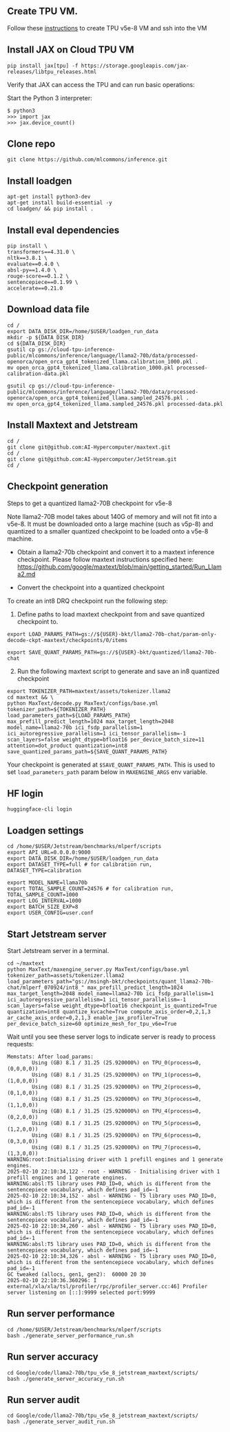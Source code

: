 
## Create TPU VM.
Follow these [instructions](https://cloud.google.com/tpu/docs/v5e-inference#tpu-vm) to create TPU v5e-8 VM and ssh into the VM

## Install JAX on Cloud TPU VM
```
pip install jax[tpu] -f https://storage.googleapis.com/jax-releases/libtpu_releases.html
```
Verify that JAX can access the TPU and can run basic operations:

Start the Python 3 interpreter:
```
$ python3
>>> import jax
>>> jax.device_count()
```

## Clone repo
```
git clone https://github.com/mlcommons/inference.git
```

## Install loadgen
```
apt-get install python3-dev
apt-get install build-essential -y
cd loadgen/ && pip install .
```

## Install eval dependencies
```
pip install \
transformers==4.31.0 \
nltk==3.8.1 \
evaluate==0.4.0 \
absl-py==1.4.0 \
rouge-score==0.1.2 \
sentencepiece==0.1.99 \
accelerate==0.21.0
```

## Download data file
```
cd /
export DATA_DISK_DIR=/home/$USER/loadgen_run_data
mkdir -p ${DATA_DISK_DIR}
cd ${DATA_DISK_DIR}
gsutil cp gs://cloud-tpu-inference-public/mlcommons/inference/language/llama2-70b/data/processed-openorca/open_orca_gpt4_tokenized_llama.calibration_1000.pkl .
mv open_orca_gpt4_tokenized_llama.calibration_1000.pkl processed-calibration-data.pkl

gsutil cp gs://cloud-tpu-inference-public/mlcommons/inference/language/llama2-70b/data/processed-openorca/open_orca_gpt4_tokenized_llama.sampled_24576.pkl .
mv open_orca_gpt4_tokenized_llama.sampled_24576.pkl processed-data.pkl
```

## Install Maxtext and Jetstream
```
cd /
git clone git@github.com:AI-Hypercomputer/maxtext.git
cd /
git clone git@github.com:AI-Hypercomputer/JetStream.git
cd /
```

## Checkpoint generation

Steps to get a quantized llama2-70B checkpoint for v5e-8

Note llama2-70B model takes about 140G of memory and will not fit into a v5e-8. It must be downloaded onto a large machine (such as v5p-8) and quantized to a smaller quantized checkpoint to be loaded onto a v5e-8 machine.

* Obtain a llama2-70b checkpoint and convert it to a maxtext inference checkpoint. Please follow maxtext instructions specified here: https://github.com/google/maxtext/blob/main/getting_started/Run_Llama2.md

* Convert the checkpoint into a quantized checkpoint

To create an int8 DRQ checkpoint run the following step:

1. Define paths to load maxtext checkpoint from and save quantized checkpoint to.

```
export LOAD_PARAMS_PATH=gs://${USER}-bkt/llama2-70b-chat/param-only-decode-ckpt-maxtext/checkpoints/0/items

export SAVE_QUANT_PARAMS_PATH=gs://${USER}-bkt/quantized/llama2-70b-chat
```

2. Run the following maxtext script to generate and save an in8 quantized checkpoint

```
export TOKENIZER_PATH=maxtext/assets/tokenizer.llama2
cd maxtext && \
python MaxText/decode.py MaxText/configs/base.yml tokenizer_path=${TOKENIZER_PATH} load_parameters_path=${LOAD_PARAMS_PATH} max_prefill_predict_length=1024 max_target_length=2048 model_name=llama2-70b ici_fsdp_parallelism=1 ici_autoregressive_parallelism=1 ici_tensor_parallelism=-1 scan_layers=false weight_dtype=bfloat16 per_device_batch_size=11 attention=dot_product quantization=int8 save_quantized_params_path=${SAVE_QUANT_PARAMS_PATH}
```

Your checkpoint is generated at `$SAVE_QUANT_PARAMS_PATH`. This is used to set `load_parameters_path` param below in `MAXENGINE_ARGS` env variable. 

## HF login
```
huggingface-cli login
```

## Loadgen settings
```
cd /home/$USER/Jetstream/benchmarks/mlperf/scripts
export API_URL=0.0.0.0:9000
export DATA_DISK_DIR=/home/$USER/loadgen_run_data
export DATASET_TYPE=full # for calibration run, DATASET_TYPE=calibration

export MODEL_NAME=llama70b
export TOTAL_SAMPLE_COUNT=24576 # for calibration run, TOTAL_SAMPLE_COUNT=1000
export LOG_INTERVAL=1000
export BATCH_SIZE_EXP=8
export USER_CONFIG=user.conf
```

## Start Jetstream server

Start Jetstream server in a terminal.
```
cd ~/maxtext
python MaxText/maxengine_server.py MaxText/configs/base.yml tokenizer_path=assets/tokenizer.llama2 load_parameters_path="gs://msingh-bkt/checkpoints/quant_llama2-70b-chat/mlperf_070924/int8_" max_prefill_predict_length=1024   max_target_length=2048 model_name=llama2-70b ici_fsdp_parallelism=1   ici_autoregressive_parallelism=1 ici_tensor_parallelism=-1  scan_layers=false weight_dtype=bfloat16 checkpoint_is_quantized=True quantization=int8 quantize_kvcache=True compute_axis_order=0,2,1,3 ar_cache_axis_order=0,2,1,3 enable_jax_profiler=True per_device_batch_size=60 optimize_mesh_for_tpu_v6e=True
```

Wait until you see these server logs to indicate server is ready to process requests:
```
Memstats: After load_params:
        Using (GB) 8.1 / 31.25 (25.920000%) on TPU_0(process=0,(0,0,0,0))
        Using (GB) 8.1 / 31.25 (25.920000%) on TPU_1(process=0,(1,0,0,0))
        Using (GB) 8.1 / 31.25 (25.920000%) on TPU_2(process=0,(0,1,0,0))
        Using (GB) 8.1 / 31.25 (25.920000%) on TPU_3(process=0,(1,1,0,0))
        Using (GB) 8.1 / 31.25 (25.920000%) on TPU_4(process=0,(0,2,0,0))
        Using (GB) 8.1 / 31.25 (25.920000%) on TPU_5(process=0,(1,2,0,0))
        Using (GB) 8.1 / 31.25 (25.920000%) on TPU_6(process=0,(0,3,0,0))
        Using (GB) 8.1 / 31.25 (25.920000%) on TPU_7(process=0,(1,3,0,0))
WARNING:root:Initialising driver with 1 prefill engines and 1 generate engines.
2025-02-10 22:10:34,122 - root - WARNING - Initialising driver with 1 prefill engines and 1 generate engines.
WARNING:absl:T5 library uses PAD_ID=0, which is different from the sentencepiece vocabulary, which defines pad_id=-1
2025-02-10 22:10:34,152 - absl - WARNING - T5 library uses PAD_ID=0, which is different from the sentencepiece vocabulary, which defines pad_id=-1
WARNING:absl:T5 library uses PAD_ID=0, which is different from the sentencepiece vocabulary, which defines pad_id=-1
2025-02-10 22:10:34,260 - absl - WARNING - T5 library uses PAD_ID=0, which is different from the sentencepiece vocabulary, which defines pad_id=-1
WARNING:absl:T5 library uses PAD_ID=0, which is different from the sentencepiece vocabulary, which defines pad_id=-1
2025-02-10 22:10:34,326 - absl - WARNING - T5 library uses PAD_ID=0, which is different from the sentencepiece vocabulary, which defines pad_id=-1
GC tweaked (allocs, gen1, gen2):  60000 20 30
2025-02-10 22:10:36.360296: I external/xla/xla/tsl/profiler/rpc/profiler_server.cc:46] Profiler server listening on [::]:9999 selected port:9999
```

## Run server performance
```
cd /home/$USER/Jetstream/benchmarks/mlperf/scripts
bash ./generate_server_performance_run.sh
```

## Run server accuracy
```
cd Google/code/llama2-70b/tpu_v5e_8_jetstream_maxtext/scripts/
bash ./generate_server_accuracy_run.sh
```

## Run server audit
```
cd Google/code/llama2-70b/tpu_v5e_8_jetstream_maxtext/scripts/
bash ./generate_server_audit_run.sh
```
